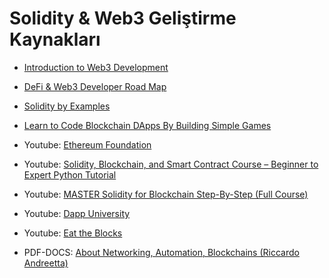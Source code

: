# Solidity & Web3 Geliştirme Kaynakları

- [Introduction to Web3 Development](https://blog.ibby.dev/introduction-to-web3-development)

- [DeFi & Web3 Developer Road Map](https://github.com/OffcierCia/DeFi-Developer-Road-Map)

- [Solidity by Examples](https://solidity-by-example.org/)

- [Learn to Code Blockchain DApps By Building Simple Games](https://cryptozombies.io/)

- Youtube: [ Ethereum Foundation](https://www.youtube.com/channel/UCNOfzGXD_C9YMYmnefmPH0g)

- Youtube: [Solidity, Blockchain, and Smart Contract Course – Beginner to Expert Python Tutorial](https://www.youtube.com/watch?v=M576WGiDBdQ)

- Youtube: [MASTER Solidity for Blockchain Step-By-Step (Full Course)](https://www.youtube.com/watch?v=YJ-D1RMI0T0)

- Youtube: [Dapp University](https://www.youtube.com/c/DappUniversity)

- Youtube: [Eat the Blocks](https://www.youtube.com/channel/UCZM8XQjNOyG2ElPpEUtNasA)

- PDF-DOCS: [About Networking, Automation, Blockchains (Riccardo Andreetta)](https://github.com/ricky-andre/PDF_Docs_Miscellanea)
